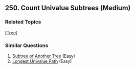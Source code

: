 <!--|This file generated by command(leetcode description); DO NOT EDIT.    |-->
<!--+----------------------------------------------------------------------+-->
<!--|@author    Openset <openset.wang@gmail.com>                           |-->
<!--|@link      https://github.com/openset                                 |-->
<!--|@home      https://github.com/openset/leetcode                        |-->
<!--+----------------------------------------------------------------------+-->

## 250. Count Univalue Subtrees (Medium)



### Related Topics
  [[Tree](https://github.com/openset/leetcode/tree/master/tag/tree/README.md)]

### Similar Questions
  1. [Subtree of Another Tree](https://github.com/openset/leetcode/tree/master/problems/subtree-of-another-tree) (Easy)
  1. [Longest Univalue Path](https://github.com/openset/leetcode/tree/master/problems/longest-univalue-path) (Easy)
